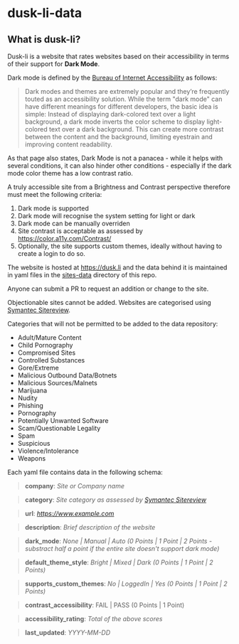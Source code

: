 # dusk-li-data

## What is dusk-li?

Dusk-li is a website that rates websites based on their accessibility in terms of their support for **Dark Mode**.

Dark mode is defined by the [Bureau of Internet Accessibility](https://www.boia.org/blog/dark-mode-can-improve-text-readability-but-not-for-everyone) as follows:

> Dark modes and themes are extremely popular and they’re frequently touted as an accessibility solution. While the term "dark mode" can have different meanings for different developers, the basic idea is simple: Instead of displaying dark-colored text over a light background, a dark mode inverts the color scheme to display light-colored text over a dark background. This can create more contrast between the content and the background, limiting eyestrain and improving content readability.

As that page also states, Dark Mode is not a panacea - while it helps with several conditions, it can also hinder other conditions - especially if the dark mode color theme has a low contrast ratio.

A truly accessible site from a Brightness and Contrast perspective therefore must meet the following criteria:

1. Dark mode is supported
2. Dark mode will recognise the system setting for light or dark
3. Dark mode can be manually overriden
4. Site contrast is acceptable as assessed by https://color.a11y.com/Contrast/
5. Optionally, the site supports custom themes, ideally without having to create a login to do so.

The website is hosted at https://dusk.li and the data behind it is maintained in yaml files in the [sites-data](/sites) directory of this repo.

Anyone can submit a PR to request an addition or change to the site.

Objectionable sites cannot be added. Websites are categorised using [Symantec Sitereview](https://sitereview.bluecoat.com/).

Categories that will not be permitted to be added to the data repository:
+ Adult/Mature Content
+ Child Pornography
+ Compromised Sites
+ Controlled Substances
+ Gore/Extreme
+ Malicious Outbound Data/Botnets
+ Malicious Sources/Malnets
+ Marijuana
+ Nudity
+ Phishing
+ Pornography
+ Potentially Unwanted Software
+ Scam/Questionable Legality
+ Spam
+ Suspicious
+ Violence/Intolerance
+ Weapons

Each yaml file contains data in the following schema:

> **company**: *Site or Company name*

> **category**: *Site category as assessed by [Symantec Sitereview](https://sitereview.bluecoat.com/)*

> **url**: *https://www.example.com*

> **description**: *Brief description of the website*

> **dark_mode**: *None | Manual | Auto (0 Points | 1 Point | 2 Points - substract half a point if the entire site doesn't support dark mode)*

> **default_theme_style**: *Bright | Mixed | Dark (0 Points | 1 Point | 2 Points)*

> **supports_custom_themes**: *No | LoggedIn | Yes (0 Points | 1 Point | 2 Points)*

> **contrast_accessibility**: FAIL | PASS (0 Points | 1 Point)

> **accessibility_rating**: *Total of the above scores*

> **last_updated**: *YYYY-MM-DD*
